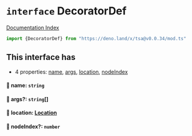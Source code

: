 # `interface` DecoratorDef

[Documentation Index](../README.md)

```ts
import {DecoratorDef} from "https://deno.land/x/tsa@v0.0.34/mod.ts"
```

## This interface has

- 4 properties:
[name](#-name-string),
[args](#-args-string),
[location](#-location-location),
[nodeIndex](#-nodeindex-number)


#### 📄 name: `string`



#### 📄 args?: `string`\[]



#### 📄 location: [Location](../interface.Location/README.md)



#### 📄 nodeIndex?: `number`



